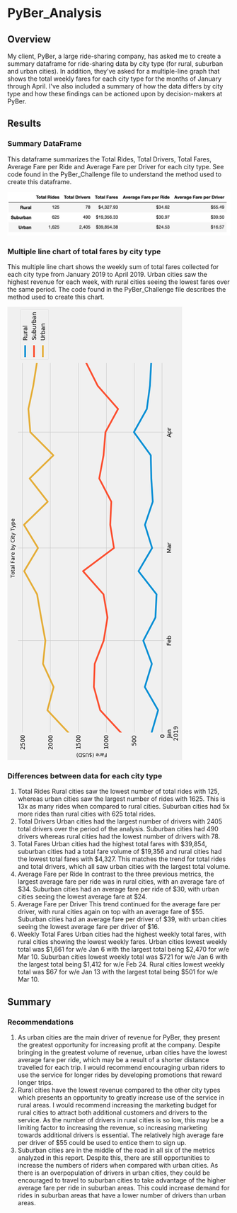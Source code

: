 # PyBer_Analysis
## Overview
My client, PyBer, a large ride-sharing company, has asked me to create a summary dataframe for ride-sharing data by city type (for rural, suburban and urban cities). In addition, they've asked for a multiple-line graph that shows the total weekly fares for each city type for the months of January through April. I've also included a summary of how the data differs by city type and how these findings can be actioned upon by decision-makers at PyBer.
## Results
### Summary DataFrame
This dataframe summarizes the Total Rides, Total Drivers, Total Fares, Average Fare per Ride and  Average Fare per Driver for each city type. See code found in the PyBer_Challenge file to understand the method used to create this dataframe.

![City_type_df](https://github.com/luke-c-newell/PyBer_Analysis/blob/main/Resources/city_type_df.png)
### Multiple line chart of total fares by city type
This multiple line chart shows the weekly sum of total fares collected for each city type from January 2019 to April 2019. Urban cities saw the highest revenue for each week, with rural cities seeing the lowest fares over the same period. The code found in the PyBer_Challenge file describes the method used to create this chart.

![PyBer_fare_summary](https://github.com/luke-c-newell/PyBer_Analysis/blob/main/analysis/PyBer_fare_summary.png)
### Differences between data for each city type
1. Total Rides
Rural cities saw the lowest number of total rides with 125, whereas urban cities saw the largest number of rides with 1625.  This is 13x as many rides when compared to rural cities. Suburban cities had 5x more rides than rural cities with 625 total rides. 
2. Total Drivers
Urban cities had the largest number of drivers with 2405 total drivers over the period of the analysis. Suburban cities had 490 drivers whereas rural cities had the lowest number of drivers with 78.
3. Total Fares
Urban cities had the highest total fares with $39,854, suburban cities had a total fare volume of $19,356 and rural cities had the lowest total fares with $4,327. This matches the trend for total rides and total drivers, which all saw urban cities with the largest total volume.
4. Average Fare per Ride
In contrast to the three previous metrics, the largest average fare per ride was in rural cities, with an average fare of $34. Suburban cities had an average fare per ride of $30, with urban cities seeing the lowest average fare at $24.
5. Average Fare per Driver
This trend continued for the average fare per driver, with rural cities again on top with an average fare of $55. Suburban cities had an average fare per driver of $39, with urban cities seeing the lowest average fare per driver of $16.
6. Weekly Total Fares
Urban cities had the highest weekly total fares, with rural cities showing the lowest weekly fares. Urban cities lowest weekly total was $1,661 for w/e Jan 6 with the largest total being $2,470 for w/e Mar 10. Suburban cities lowest weekly total was $721 for w/e Jan 6 with the largest total being $1,412 for w/e Feb 24. Rural cities lowest weekly total was $67 for w/e Jan 13 with the largest total being $501 for w/e Mar 10. 
## Summary
### Recommendations
1. As urban cities are the main driver of revenue for PyBer, they present the greatest opportunity for increasing profit at the company. Despite bringing in the greatest volume of revenue, urban cities have the lowest average fare per ride, which may be a result of a shorter distance travelled for each trip.  I would recommend encouraging urban riders to use the service for longer rides by developing promotions that reward longer trips.
2. Rural cities have the lowest revenue compared to the other city types which presents an opportunity to greatly increase use of the service in rural areas. I would recommend increasing the marketing budget for rural cities to attract both additional customers and drivers to the service. As the number of drivers in rural cities is so low, this may be a limiting factor to increasing the revenue, so increasing marketing towards additional drivers is essential. The relatively high average fare per driver of $55 could be used to entice them to sign up.
3. Suburban cities are in the middle of the road in all six of the metrics analyzed in this report. Despite this, there are still opportunities to increase the numbers of riders when compared with urban cities. As there is an overpopulation of drivers in urban cities, they could be encouraged to travel to suburban cities to take advantage of the higher average fare per ride in suburban areas. This could increase demand for rides in suburban areas that have a lower number of drivers than urban areas.
